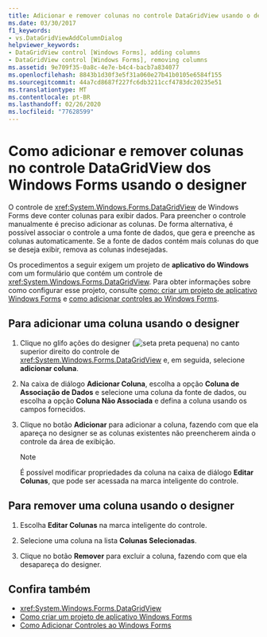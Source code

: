 ```yaml
---
title: Adicionar e remover colunas no controle DataGridView usando o designer
ms.date: 03/30/2017
f1_keywords:
- vs.DataGridViewAddColumnDialog
helpviewer_keywords:
- DataGridView control [Windows Forms], adding columns
- DataGridView control [Windows Forms], removing columns
ms.assetid: 9e709f35-0a8c-4e7e-b4c4-bacb7a834077
ms.openlocfilehash: 8843b1d30f3e5f31a060e27b41b0105e6584f155
ms.sourcegitcommit: 44a7cd8687f227fc6db3211ccf4783dc20235e51
ms.translationtype: MT
ms.contentlocale: pt-BR
ms.lasthandoff: 02/26/2020
ms.locfileid: "77628599"
---
```

# <a name="how-to-add-and-remove-columns-in-the-windows-forms-datagridview-control-using-the-designer"></a>Como adicionar e remover colunas no controle DataGridView dos Windows Forms usando o designer
O controle de <xref:System.Windows.Forms.DataGridView> de Windows Forms deve conter colunas para exibir dados. Para preencher o controle manualmente é preciso adicionar as colunas. De forma alternativa, é possível associar o controle a uma fonte de dados, que gera e preenche as colunas automaticamente. Se a fonte de dados contém mais colunas do que se deseja exibir, remova as colunas indesejadas.

 Os procedimentos a seguir exigem um projeto de **aplicativo do Windows** com um formulário que contém um controle de <xref:System.Windows.Forms.DataGridView>. Para obter informações sobre como configurar esse projeto, consulte [como: criar um projeto de aplicativo Windows Forms](/visualstudio/ide/step-1-create-a-windows-forms-application-project) e [como adicionar controles ao Windows Forms](how-to-add-controls-to-windows-forms.md).

## <a name="to-add-a-column-using-the-designer"></a>Para adicionar uma coluna usando o designer

1. Clique no glifo ações do designer (![seta preta pequena](./media/designer-actions-glyph.gif)) no canto superior direito do controle de <xref:System.Windows.Forms.DataGridView> e, em seguida, selecione **adicionar coluna**.

2. Na caixa de diálogo **Adicionar Coluna**, escolha a opção **Coluna de Associação de Dados** e selecione uma coluna da fonte de dados, ou escolha a opção **Coluna Não Associada** e defina a coluna usando os campos fornecidos.

3. Clique no botão **Adicionar** para adicionar a coluna, fazendo com que ela apareça no designer se as colunas existentes não preencherem ainda o controle da área de exibição.

    > [!NOTE]
    > É possível modificar propriedades da coluna na caixa de diálogo **Editar Colunas**, que pode ser acessada na marca inteligente do controle.

## <a name="to-remove-a-column-using-the-designer"></a>Para remover uma coluna usando o designer

1. Escolha **Editar Colunas** na marca inteligente do controle.

2. Selecione uma coluna na lista **Colunas Selecionadas**.

3. Clique no botão **Remover** para excluir a coluna, fazendo com que ela desapareça do designer.

## <a name="see-also"></a>Confira também

- <xref:System.Windows.Forms.DataGridView>
- [Como criar um projeto de aplicativo Windows Forms](/visualstudio/ide/step-1-create-a-windows-forms-application-project)
- [Como Adicionar Controles ao Windows Forms](how-to-add-controls-to-windows-forms.md)
